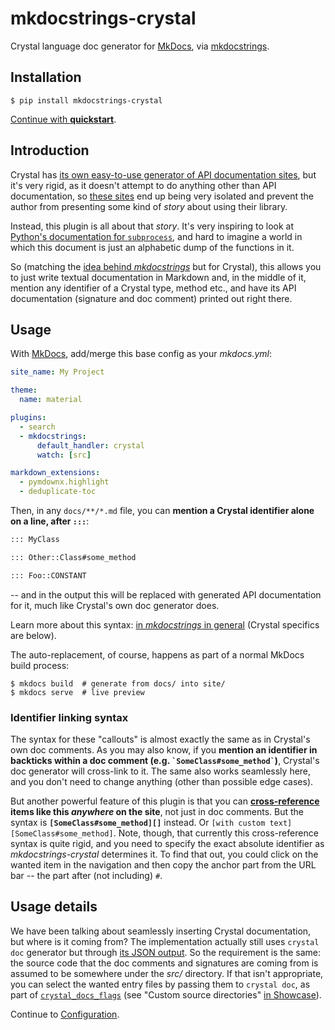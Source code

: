 # mkdocstrings-crystal

Crystal language doc generator for [MkDocs][], via [mkdocstrings][].

## Installation

```console
$ pip install mkdocstrings-crystal
```

[Continue with **quickstart**](quickstart/index.md).

## Introduction

Crystal has [its own easy-to-use generator of API documentation sites](https://crystal-lang.org/reference/using_the_compiler/#crystal-docs), but it's very rigid, as it doesn't attempt to do anything other than API documentation, so [these sites](https://crystal-lang.org/api/0.35.1/Process.html) end up being very isolated and prevent the author from presenting some kind of *story* about using their library.

Instead, this plugin is all about that *story*. It's very inspiring to look at [Python's documentation for `subprocess`](https://docs.python.org/3/library/subprocess.html), and hard to imagine a world in which this document is just an alphabetic dump of the functions in it.

So (matching the [idea behind *mkdocstrings*](https://pawamoy.github.io/mkdocstrings/usage/) but for Crystal), this allows you to just write textual documentation in Markdown and, in the middle of it, mention any identifier of a Crystal type, method etc., and have its API documentation (signature and doc comment) printed out right there.

## Usage

With [MkDocs][], add/merge this base config as your _mkdocs.yml_:

```yaml
site_name: My Project

theme:
  name: material

plugins:
  - search
  - mkdocstrings:
      default_handler: crystal
      watch: [src]

markdown_extensions:
  - pymdownx.highlight
  - deduplicate-toc
```

Then, in any `docs/**/*.md` file, you can **mention a Crystal identifier alone on a line, after `:::`**:

```md
::: MyClass

::: Other::Class#some_method

::: Foo::CONSTANT
```

-- and in the output this will be replaced with generated API documentation for it, much like Crystal's own doc generator does.

Learn more about this syntax: [in *mkdocstrings* in general](https://pawamoy.github.io/mkdocstrings/usage/) (Crystal specifics are below).

The auto-replacement, of course, happens as part of a normal MkDocs build process:

```console
$ mkdocs build  # generate from docs/ into site/
$ mkdocs serve  # live preview
```

### Identifier linking syntax

The syntax for these "callouts" is almost exactly the same as in Crystal's own doc comments. As you may also know, if you **mention an identifier in backticks within a doc comment (e.g. <code>\`SomeClass#some_method\`</code>)**, Crystal's doc generator will cross-link to it. The same also works seamlessly here, and you don't need to change anything (other than possible edge cases).

But another powerful feature of this plugin is that you can **[cross-reference](https://pawamoy.github.io/mkdocstrings/usage/#cross-references) items like this *anywhere* on the site**, not just in doc comments. But the syntax is **`[SomeClass#some_method][]`** instead. Or `[with custom text][SomeClass#some_method]`. Note, though, that currently this cross-reference syntax is quite rigid, and you need to specify the exact absolute identifier as *mkdocstrings-crystal* determines it. To find that out, you could click on the wanted item in the navigation and then copy the anchor part from the URL bar -- the part after (not including) `#`.

## Usage details

We have been talking about seamlessly inserting Crystal documentation, but where is it coming from? The implementation actually still uses `crystal doc` generator but through [its JSON output](https://github.com/crystal-lang/crystal/pull/4746). So the requirement is the same: the source code that the doc comments and signatures are coming from is assumed to be somewhere under the _src/_ directory. If that isn't appropriate, you can select the wanted entry files by passing them to `crystal doc`, as part of [`crystal_docs_flags`](configuration.md#crystal_docs_flags) (see "Custom source directories" [in Showcase](showcase.md#athena-framework)).

Continue to [Configuration](configuration.md).


[mkdocs]: https://www.mkdocs.org/
[mkdocstrings]: https://pawamoy.github.io/mkdocstrings/
